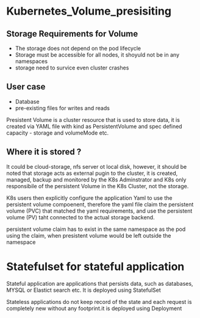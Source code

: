 # Kubernetes_Volume_presisiting

## Storage Requirements for Volume 
- The storage does not depend on the pod lifecycle 
- Storage must be accessible for all nodes, it shoyuld not be in any namespaces
- storage need to survice even cluster crashes

## User case
- Database
- pre-existing files for writes and reads

Presistent Volume is a cluster resource that is used to store data, it is created via YAML file with kind as PersistentVolume and spec defined capacity - storage and volumeMode etc.

## Where it is stored ?

It could be cloud-storage, nfs server ot local disk, however, it should be noted that storage acts as external pugin to the cluster, it is created, managed, backup and monitored by the K8s Adminstrator and K8s only responsibile of the persistent Volume in the K8s Cluster, not the storage. 

K8s users then explicitly configure the application Yaml to use the persistent volume compoenent, therefore the yaml file claim the persistent volume (PVC) that matched the yaml requirements, and use the persistent volume (PV) taht connected to the actual storage backend.

persistent volume claim has to exist in the same namespace as the pod using the claim, when presistent volume would be left outside the namespace

# Statefulset for stateful application 
Stateful application are applications that persists data, such as databases, MYSQL or Elastict search etc. It is deployed using StatefulSet

Stateless applications do not keep record of the state and each request is completely new without any footprint.it is deployed using Deployment

